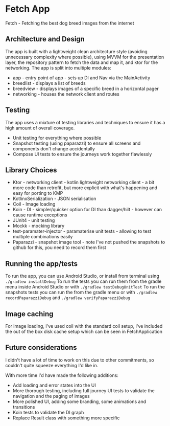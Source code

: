 # Fetch App
Fetch - Fetching the best dog breed images from the internet 

## Architecture and Design
The app is built with a lightweight clean architecture style (avoiding unnecessary complexity where possible), using MVVM for the presentation layer, the repository pattern to fetch the data and map it, and ktor for the networking.
The app is split into multiple modules:
- app - entry point of app - sets up DI and Nav via the MainActivity
- breedlist - displays a list of breeds
- breedview - displays images of a specific breed in a horizontal pager
- networking - houses the network client and routes

## Testing 
The app uses a mixture of testing libraries and techniques to ensure it has a high amount of overall coverage.
- Unit testing for everything where possible
- Snapshot testing (using paparazzi) to ensure all screens and components don't change accidentally 
- Compose UI tests to ensure the journeys work together flawlessly   

## Library Choices
- Ktor - networking client - kotlin lightweight networking client - a bit more code than retrofit, but more explicit with what's happening and easy for porting to KMP
- KotlinxSerialization - JSON serialisation
- Coil - Image loading
- Koin - DI - simpler/quicker option for DI than dagger/hilt - however can cause runtime exceptions
- JUnit4 - unit testing
- Mockk - mocking library
- test-paramater-injector - paramaterise unit tests - allowing to test multiple combinations easily
- Paparazzi - snapshot image tool - note I've not pushed the snapshots to github for this, you need to record them first


## Running the app/tests
To run the app, you can use Android Studio, or install from terminal using `./gradlew installDebug`
To run the tests you can run them from the gradle menu inside Android Studio or with `./gradlew testDebugUnitTest`
To run the snapshots tests you can run the from the gradle menu or with `./gradlew recordPaparazziDebug` and `./gradlew verifyPaparazziDebug`

## Image caching 
For image loading, I've used coil with the standard coil setup, I've included the out of the box disk cache setup which can be seen in FetchApplication

## Future considerations
I didn't have a lot of time to work on this due to other commitments, so couldn't quite squeeze everything I'd like in.

With more time I'd have made the following additions:
- Add loading and error states into the UI
- More thorough testing, including full journey UI tests to validate the navigation and the paging of images
- More polished UI, adding some branding, some animations and transitions
- Koin tests to validate the DI graph
- Replace Result class with something more specific
